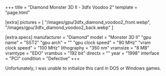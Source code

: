 +++
title     = "Diamond Monster 3D II - 3dfx Voodoo 2"
template  = "page.html"

[extra]
pictures  = [ 
  "/images/gpu/3dfx_diamond_voodoo2_front.webp",
  "/images/gpu/3dfx_diamond_voodoo2_back.webp"
]

  [extra.specs]
  manufacturer        = "Diamond"
  model               = "Monster 3D II"
  "gpu name"          = "SST2"
  "gpu arch"          = ""
  "gpu clock speed"   = "90 MHz"
  "vram clock speed"  = "100 MHz"
  lithography         = "350 nm"
  vramsize            = "8 MB"
  vramtype            = "EDO"
  vrambus             = "192 bit"
  directx             = ""
  year                = "1998"
  interface           = "PCI"
  condition           = "Defective"
+++

Unfortunately, I was unable to initialize this card in DOS or Windows games.

